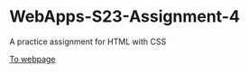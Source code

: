 # WebApps-S23-Assignment-4
A practice assignment for HTML with CSS

[To webpage](https://44-563-web-apps-s23.github.io/44563-webapps-s23-assignment4-averyschreiner/play.html)
